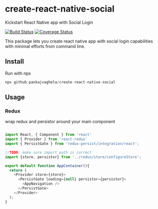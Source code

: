 # create-react-native-social

Kickstart React Native app with Social Login

[![Build Status](https://travis-ci.com/pankajvaghela/create-react-native-auth.svg?branch=master)](https://travis-ci.com/pankajvaghela/create-react-native-auth) [![Coverage Status](https://coveralls.io/repos/github/pankajvaghela/create-react-native-social/badge.svg?branch=master)](https://coveralls.io/github/pankajvaghela/create-react-native-social?branch=master)

This package lets you create react native app with social login capabilities with minimal efforts from command line.

## Install

Run with npx

```js
npx github:pankajvaghela/create-react-native-social
```

## Usage

### Redux

wrap redux and persistor around your main component

```js

import React, { Component } from 'react'
import { Provider } from 'react-redux'
import { PersistGate } from 'redux-persist/integration/react';

//TODO: make sure import path is correct 
import {store, persistor} from '../redux/store/configureStore';

export default function AppContainer(){
  return (
    <Provider store={store}>
      <PersistGate loading={null} persistor={persistor}>
        <AppNavigation />
      </PersistGate>
    </Provider>
  );
}
```
